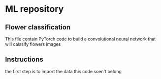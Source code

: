 # ML repository

## Flower classification

This file contain PyTorch code to build a convolutional neural network that will calssify flowers images

## Instructions 

the first step is to import the data
this code soen't belong
